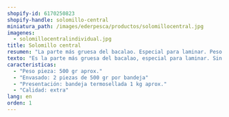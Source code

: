 ```yaml
---
shopify-id: 6170250823
shopify-handle: solomillo-central
miniatura_path: /images/ederpesca/productos/solomillocentral.jpg
imagenes:
  - solomillocentralindividual.jpg
title: Solomillo central
resumen: "La parte más gruesa del bacalao. Especial para laminar. Peso pieza 500 gr. 2 piezas por bandeja."
texto: "Es la parte más gruesa del bacalao, especial para laminar. Sin espina. Normalmente se divide por la mitad para obtener una ración."
caracteristicas:
  - "Peso pieza: 500 gr aprox."
  - "Envasado: 2 piezas de 500 gr por bandeja"
  - "Presentación: bandeja termosellada 1 kg aprox."
  - "Calidad: extra"
lang: en
orden: 1
---
```


